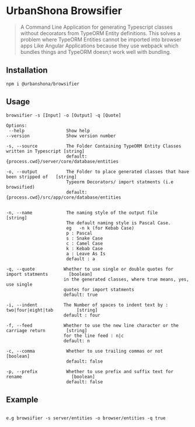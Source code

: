 # UrbanShona Browsifier

> A Command Line Application for generating Typescript classes without decorators from TypeORM Entity definitions. 
> This solves a problem where TypeORM Entities cannot be imported into browser apps Like Angular Applications because they use webpack which bundles things and TypeORM doesn;t work well with bundling.  

## Installation

```shell
npm i @urbanshona/browsifier
```

## Usage

```shell
browsifier -s [Input] -o [Output] -q [Quote]

Options:
 --help                Show help
--version              Show version number

-s, --source           The Folder Containing TypeORM Entity Classes written in Typescript [string]
                       default: {process.cwd}/server/core/database/entities

-o, --output           The Folder to place generated classes that have been stripped of   [string]
                       Typeorm Decorators/ import statments (i.e browsified)
                       default: {process.cwd}/src/app/core/database/entities


-n, --name             The naming style of the output file                                [string]
                       The default naming style is Pascal Case.
                       eg   -n k (for Kebab Case) 
                       p : Pascal
                       s : Snake Case
                       c : Camel Case
                       k : Kebab Case
                       a : Leave As Is
                       default : a

-q, --quote           Whether to use single or double quotes for import statments        [boolean]
                      in the generated classes, where true means, yes, use single
                      quotes for import statments
                      default: true

-i, --indent          The Number of spaces to indent text by : two|four|eight|tab         [string]
                      default : four         
                       
-f, --feed            Whether to use the new line character or the carriage return        [string]
                      for the line feed : n|c
                      default: n        

-c, --comma            Whether to use trailing commas or not                              [boolean]
                       default: false

-p, --prefix           Whether to use prefix and suffix text for rename                   [boolean] 
                       default: false

```

## Example

```shell

e.g browsifier -s server/entities -o browser/entities -q true

```